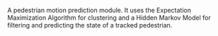  A pedestrian motion prediction module.
 It uses the Expectation Maximization Algorithm for clustering and 
 a Hidden Markov Model for filtering and predicting the state of a
 tracked pedestrian.
